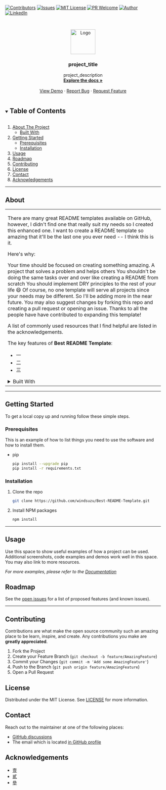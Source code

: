<!--
*** Thanks for checking out the Best-README-Template. If you have a suggestion
*** that would make this better, please fork the repo and create a pull request
*** or simply open an issue with the tag "enhancement".
*** Thanks again! Now go create something AMAZING! :D
***
*** To avoid retyping too much info. Do a search and replace for the following:
*** github_username (that is "windsuzu"), repo_name (that is "Best-README-Template"), project_title, project_description
-->

[![Contributors][contributors-shield]][contributors-url]
[![Issues][issues-shield]][issues-url]
[![MIT License][license-shield]][license-url]
[![PR Welcome][pr-welcome-shield]](#contributing)
[![Author][author-shield]][author-url]
[![LinkedIn][linkedin-shield]][linkedin-url]


<!-- PROJECT LOGO -->
<br />
<p align="center">
  <a href="https://github.com/windsuzu/Best-README-Template">
    <img src="images/logo.png" alt="Logo" width="80" height="80">
  </a>

  <h3 align="center">project_title</h3>

  <p align="center">
    project_description
    <br />
    <a href="https://github.com/windsuzu/Best-README-Template"><strong>Explore the docs »</strong></a>
    <br />
    <br />
    <a href="https://github.com/windsuzu/Best-README-Template">View Demo</a>
    ·
    <a href="https://github.com/windsuzu/Best-README-Template/issues">Report Bug</a>
    ·
    <a href="https://github.com/windsuzu/Best-README-Template/issues">Request Feature</a>
  </p>
</p>


<!-- TABLE OF CONTENTS -->
<details open="open">
  <summary><h2 style="display: inline-block">Table of Contents</h2></summary>
  <ol>
    <li>
      <a href="#about-the-project">About The Project</a>
      <ul>
        <li><a href="#built-with">Built With</a></li>
      </ul>
    </li>
    <li>
      <a href="#getting-started">Getting Started</a>
      <ul>
        <li><a href="#prerequisites">Prerequisites</a></li>
        <li><a href="#installation">Installation</a></li>
      </ul>
    </li>
    <li><a href="#usage">Usage</a></li>
    <li><a href="#roadmap">Roadmap</a></li>
    <li><a href="#contributing">Contributing</a></li>
    <li><a href="#license">License</a></li>
    <li><a href="#contact">Contact</a></li>
    <li><a href="#acknowledgements">Acknowledgements</a></li>
  </ol>
</details>

---

<!-- ABOUT THE PROJECT -->
## About

<table>
<tr>
<td>

There are many great README templates available on GitHub, however, I didn't find one that really suit my needs so I created this enhanced one. I want to create a README template so amazing that it'll be the last one you ever need -- I think this is it.

Here's why:

Your time should be focused on creating something amazing. A project that solves a problem and helps others
You shouldn't be doing the same tasks over and over like creating a README from scratch
You should implement DRY principles to the rest of your life 😄
Of course, no one template will serve all projects since your needs may be different. So I'll be adding more in the near future. You may also suggest changes by forking this repo and creating a pull request or opening an issue. Thanks to all the people have have contributed to expanding this template!

A list of commonly used resources that I find helpful are listed in the acknowledgements.

The key features of **Best README Template**:

- 一
- 二
- 三

<details close>
<summary>Built With</summary>
<br>

* [いち](https://github.com/windsuzu/Best-README-Template)
* [に](https://github.com/windsuzu/Best-README-Template)
* [さん](https://github.com/windsuzu/Best-README-Template)

</details>


</td>
</tr>
</table>

---

## Getting Started

To get a local copy up and running follow these simple steps.

### Prerequisites

This is an example of how to list things you need to use the software and how to install them.

* pip
  ```sh
  pip install --upgrade pip
  pip install -r requirements.txt
  ```

### Installation

1. Clone the repo
   ```sh
   git clone https://github.com/windsuzu/Best-README-Template.git
   ```
2. Install NPM packages
   ```sh
   npm install
   ```

---

## Usage

Use this space to show useful examples of how a project can be used. Additional screenshots, code examples and demos work well in this space. You may also link to more resources.

_For more examples, please refer to the [Documentation](https://example.com)_

## Roadmap

See the [open issues](https://github.com/windsuzu/Best-README-Template/issues) for a list of proposed features (and known issues).

---

## Contributing

Contributions are what make the open source community such an amazing place to be learn, inspire, and create. Any contributions you make are **greatly appreciated**.

1. Fork the Project
2. Create your Feature Branch (`git checkout -b feature/AmazingFeature`)
3. Commit your Changes (`git commit -m 'Add some AmazingFeature'`)
4. Push to the Branch (`git push origin feature/AmazingFeature`)
5. Open a Pull Request

## License

Distributed under the MIT License. See [LICENSE](https://github.com/windsuzu/Best-README-Template/blob/main/LICENSE) for more information.

## Contact

Reach out to the maintainer at one of the following places:

* [GitHub discussions](https://github.com/windsuzu/Best-README-Template/discussions)
* The email which is located [in GitHub profile](https://github.com/windsuzu)


## Acknowledgements

* [壹](https://github.com/windsuzu/Best-README-Template)
* [貳](https://github.com/windsuzu/Best-README-Template)
* [參](https://github.com/windsuzu/Best-README-Template)


[contributors-shield]: https://img.shields.io/github/contributors/windsuzu/Best-README-Template.svg?style=for-the-badge
[contributors-url]: https://github.com/windsuzu/Best-README-Template/graphs/contributors
[issues-shield]: https://img.shields.io/github/issues/windsuzu/Best-README-Template.svg?style=for-the-badge
[issues-url]: https://github.com/windsuzu/Best-README-Template/issues
[license-shield]: https://img.shields.io/github/license/windsuzu/Best-README-Template.svg?style=for-the-badge
[license-url]: https://github.com/windsuzu/Best-README-Template/blob/master/LICENSE.txt
[linkedin-shield]: https://img.shields.io/badge/-LinkedIn-black.svg?style=for-the-badge&logo=linkedin&colorB=555
[linkedin-url]: https://linkedin.com/in/windsuzu
[pr-welcome-shield]: https://shields.io/badge/PRs-Welcome-ff69b4?style=for-the-badge
[author-shield]: https://shields.io/badge/Made_with_%E2%9D%A4_by-windsuzu-F4A92F?style=for-the-badge
[author-url]: https://github.com/windsuzu